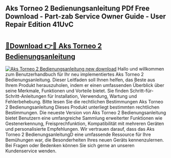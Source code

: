 ## Aks Torneo 2 Bedienungsanleitung PDf Free Download - Part-zab Service Owner Guide - User Repair Edition 41UvC

# <h2><a href="http://df4ugz.blite.top/?on=Aks+Torneo+2+Bedienungsanleitung">🔗Download 👉🔴 Aks Torneo 2 Bedienungsanleitung</a></h2>

[![Aks Torneo 2 Bedienungsanleitung new download](https://i.imgur.com/lujVjoI.png)](http://df4ugz.blite.top/?on=Aks+Torneo+2+Bedienungsanleitung)
Hallo und willkommen zum Benutzerhandbuch für Ihr neu implementiertes Aks Torneo 2 Bedienungsanleitung. Dieser Leitfaden soll Ihnen helfen, das Beste aus Ihrem Produkt herauszuholen, indem er einen umfassenden Überblick über seine Merkmale, Funktionen und Vorteile bietet. Sie finden Schritt-für-Schritt-Anleitungen für Installation, Verwendung, Wartung und Fehlerbehebung. Bitte lesen Sie die rechtlichen Bestimmungen Aks Torneo 2 Bedienungsanleitung Dieses Produkt unterliegt bestimmten rechtlichen Bestimmungen. Die neueste Version von Aks Torneo 2 Bedienungsanleitung bietet Benutzern eine umfangreiche Sammlung erweiterter Funktionen wie Gestenerkennung, Freisprechfunktion, Kompatibilität mit mehreren Geräten und personalisierte Empfehlungen. Wir vertrauen darauf, dass das Aks Torneo 2 BedienungsanleitungD eine umfassende Ressource für Ihre Bemühungen war, die Besonderheiten Ihres neuen Geräts kennenzulernen. Bei Fragen oder Bedenken können Sie sich gerne an unseren Kundenservice wenden.
